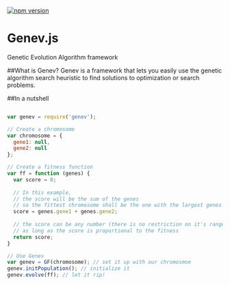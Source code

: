 [![npm version](https://badge.fury.io/js/genev.svg)](https://badge.fury.io/js/genev)

# Genev.js
Genetic Evolution Algorithm framework

##What is Genev?
Genev is a framework that lets you easily use the genetic algorithm search heuristic to find solutions to optimization or search problems.

  
##In a nutshell
```javascript

var genev = require('genev');

// Create a chromosome
var chromosome = {
  gene1: null,
  gene2: null 
};

// Create a fitness function
var ff = function (genes) {
  var score = 0;
  
  // In this example,
  // the score will be the sum of the genes
  // so the fittest chromosome shall be the one with the largest genes 
  score = genes.gene1 + genes.gene2;
  
  // the score can be any number (there is no restriction on it's range)
  // as long as the score is proportional to the fitness
  return score;
}

// Use Genev
var genev = GF(chromosome); // set it up with our chromosmoe
genev.initPopulation(); // initialize it
genev.evolve(ff); // let it rip!
```
